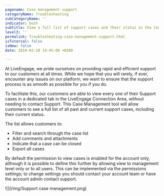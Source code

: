 ```yaml
---
pagename: Case management support
categoryName: Troubleshooting
subCategoryName: ''
indicator: both
subtitle: View a full list of support cases and their status in the Connection Area
level3: ''
permalink: Troubleshooting-case-management-support.html
isTutorial: false
isNew: false
date: 2019-02-28 14:45:09 +0200

---
```

At LiveEngage, we pride ourselves on providing rapid and efficient support to our customers at all times. While we hope that you will rarely, if ever, encounter any issues on our platform, we want to ensure that the support process is as smooth as possible for you if you do.

To facilitate this, our customers are able to view every one of their Support cases in a dedicated tab in the LiveEngage Connection Area, without needing to contact Support. This Case Management tool will allow customers to see a full list of all past and current support cases, including their current status.

The list allows customers to:

* Filter and search through the case list
* Add comments and attachments
* Indicate that a case can be closed
* Export all cases

By default the permission to view cases is enabled for the account only, although it is possible to define this further by allowing view to management level only or to all users. This can be implemented via the permissions settings; to change settings you should contact your account team or have the account admin contact support.

![](/img/Support case management.png)